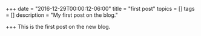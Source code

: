 +++
date = "2016-12-29T00:00:12-06:00"
title = "first post"
topics = []
tags = []
description = "My first post on the blog."

+++
This is the first post on the new blog.

